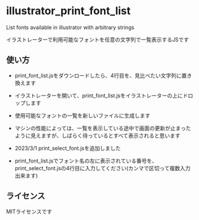 # illustrator_print_font_list
List fonts available in illustrator with arbitrary strings

イラストレーターで利用可能なフォントを任意の文字列で一覧表示するJSです

## 使い方

* print_font_list.jsをダウンロードしたら、4行目を、見比べたい文字列に置き換えます

* イラストレーターを開いて、print_font_list.jsをイラストレーターの上にドロップします

* 使用可能なフォントの一覧を新しいファイルに生成します

* マシンの性能によっては、一覧を表示している途中で画面の更新が止まったように見えますが、しばらく待っているとすべて表示されると思います

* 2023/3/1 print_select_font.jsを追加しました

* print_font_list.jsでフォント名の左に表示されている番号を、print_select_font.jsの4行目に入力してください(カンマで区切って複数入力出来ます)

## ライセンス

MITライセンスです

